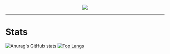  <p align="center">
  <a href="https://github.com/DenverCoder1/readme-typing-svg"><img src="https://readme-typing-svg.herokuapp.com/?lines=Welcome-%20To%20My%20Github;I%20Am%20A%20Software%20Developer;&font=Fira%20Code&center=true&width=440&height=45&color=f75c7e&vCenter=true&size=22"></a>
</p>




---
# Stats
![Anurag's GitHub stats](https://github-readme-stats.vercel.app/api?username=galihap76&show_icons=true&theme=white)
[![Top Langs](https://github-readme-stats.vercel.app/api/top-langs/?username=anuraghazra&layout=compact)](https://github.com/anuraghazra/github-readme-stats)
